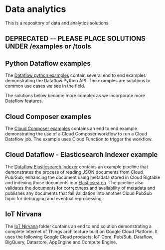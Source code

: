 # Data analytics
This is a repository of data and analytics solutions.  

## DEPRECATED -- PLEASE PLACE SOLUTIONS UNDER /examples or /tools

## Python Dataflow examples
The [Dataflow python examples](dataflow-python-examples/README.md) contain several end to end examples demonstrating 
the Dataflow Python API.  The examples are solutions to common use cases we see in the field.

The solutions below become more complex as we incorporate more Dataflow features.

## Cloud Composer examples
The [Cloud Composer examples](cloud-composer-examples/README.md) contains an end to end example demonstrating the use
of a Cloud Composer workflow to run a Cloud Dataflow job. The example uses Cloud Function to trigger the workflow.

## Cloud Dataflow - Elasticsearch Indexer example
The [Dataflow Elasticsearch Indexer](dataflow-elasticsearch-indexer/README.md) contains an example pipeline that demonstrates the process of reading JSON documents from Cloud Pub/Sub, enhancing the document using metadata stored in Cloud Bigtable and indexing those documents into [Elasticsearch](https://www.elastic.co/). The pipeline also validates the documents for correctness and availability of metadata and publishes any documents that fail validation into another Cloud PubSub topic for debugging and eventual reprocessing.

## IoT Nirvana
The [IoT Nirvana](iot-nirvana/README.md) folder contains an end to end solution
demonstrating a complete Internet of Things architecture built on Google Cloud
Platform. It uses the following Google Cloud products: IoT Core, Pub/Sub,
Dataflow, BigQuery, Datastore, AppEngine and Compute Engine.
